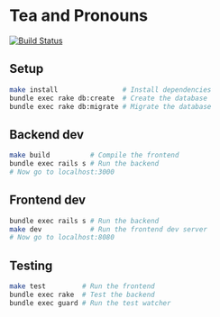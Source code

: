 Tea and Pronouns
================

[![Build Status](https://travis-ci.org/hackathing/tea-and-pronouns.svg?branch=master)](https://travis-ci.org/hackathing/tea-and-pronouns)

## Setup

```sh
make install                # Install dependencies
bundle exec rake db:create  # Create the database
bundle exec rake db:migrate # Migrate the database
```

## Backend dev

```sh
make build          # Compile the frontend
bundle exec rails s # Run the backend
# Now go to localhost:3000
```

## Frontend dev

```sh
bundle exec rails s # Run the backend
make dev            # Run the frontend dev server
# Now go to localhost:8080
```

## Testing

```sh
make test         # Run the frontend
bundle exec rake  # Test the backend
bundle exec guard # Run the test watcher
```
